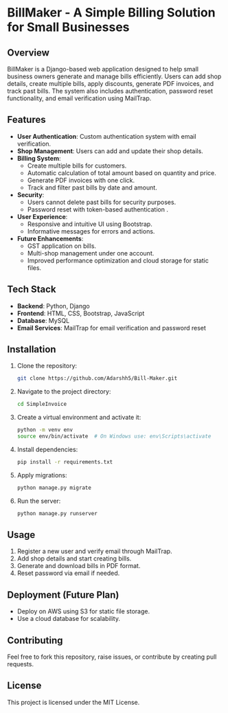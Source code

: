 # BillMaker - A Simple Billing Solution for Small Businesses

## Overview
BillMaker is a Django-based web application designed to help small business owners generate and manage bills efficiently. Users can add shop details, create multiple bills, apply discounts, generate PDF invoices, and track past bills. The system also includes authentication, password reset functionality, and email verification using MailTrap.

## Features
- **User Authentication**: Custom authentication system with email verification.
- **Shop Management**: Users can add and update their shop details.
- **Billing System**:
  - Create multiple bills for customers.
  - Automatic calculation of total amount based on quantity and price.
  - Generate PDF invoices with one click.
  - Track and filter past bills by date and amount.
- **Security**:
  - Users cannot delete past bills for security purposes.
  - Password reset with token-based authentication .
- **User Experience**:
  - Responsive and intuitive UI using Bootstrap.
  - Informative messages for errors and actions.
- **Future Enhancements**:
  - GST application on bills.
  - Multi-shop management under one account.
  - Improved performance optimization and cloud storage for static files.

## Tech Stack
- **Backend**: Python, Django
- **Frontend**: HTML, CSS, Bootstrap, JavaScript
- **Database**: MySQL
- **Email Services**: MailTrap for email verification and password reset

## Installation
1. Clone the repository:
   ```bash
   git clone https://github.com/Adarshh5/Bill-Maker.git
   ```
2. Navigate to the project directory:
   ```bash
   cd SimpleInvoice
   ```
3. Create a virtual environment and activate it:
   ```bash
   python -m venv env
   source env/bin/activate  # On Windows use: env\Scripts\activate
   ```
4. Install dependencies:
   ```bash
   pip install -r requirements.txt
   ```
5. Apply migrations:
   ```bash
   python manage.py migrate
   ```
6. Run the server:
   ```bash
   python manage.py runserver
   ```

## Usage
1. Register a new user and verify email through MailTrap.
2. Add shop details and start creating bills.
3. Generate and download bills in PDF format.
4. Reset password via email if needed.

## Deployment (Future Plan)
- Deploy on AWS using S3 for static file storage.
- Use a cloud database for scalability.

## Contributing
Feel free to fork this repository, raise issues, or contribute by creating pull requests.

## License
This project is licensed under the MIT License.


